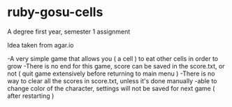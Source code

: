 # ruby-gosu-cells

A degree first year, semester 1 assignment

Idea taken from agar.io

-A very simple game that allows you ( a cell ) to eat other cells in order to grow
-There is no end for this game, score can be saved in the score.txt, or not ( quit game extensively before returning to main menu )
-There is no way to clear all the scores in score.txt, unless it's done manually
-able to change color of the character, settings will not be saved for next game ( after restarting )


